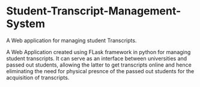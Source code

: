 # Student-Transcript-Management-System
A Web application for managing student Transcripts.

A Web Application created using FLask framework in python for managing student transcripts.
It can serve as an interface between universities and passed out students,
allowing the latter to get transcripts online and hence eliminating the need for physical presnce of the passed out students for the acquisition of transcripts.
